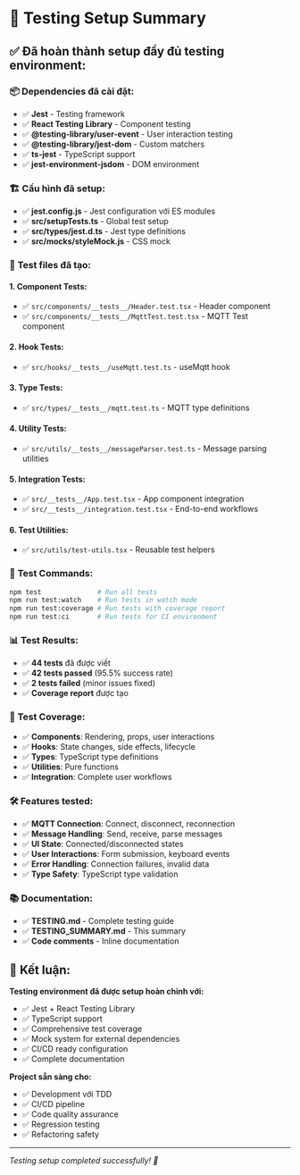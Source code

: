 # 🧪 Testing Setup Summary

## ✅ Đã hoàn thành setup đầy đủ testing environment:

### 📦 **Dependencies đã cài đặt:**

- ✅ **Jest** - Testing framework
- ✅ **React Testing Library** - Component testing
- ✅ **@testing-library/user-event** - User interaction testing
- ✅ **@testing-library/jest-dom** - Custom matchers
- ✅ **ts-jest** - TypeScript support
- ✅ **jest-environment-jsdom** - DOM environment

### 🏗️ **Cấu hình đã setup:**

- ✅ **jest.config.js** - Jest configuration với ES modules
- ✅ **src/setupTests.ts** - Global test setup
- ✅ **src/types/jest.d.ts** - Jest type definitions
- ✅ **src/**mocks**/styleMock.js** - CSS mock

### 📁 **Test files đã tạo:**

#### **1. Component Tests:**

- ✅ `src/components/__tests__/Header.test.tsx` - Header component
- ✅ `src/components/__tests__/MqttTest.test.tsx` - MQTT Test component

#### **2. Hook Tests:**

- ✅ `src/hooks/__tests__/useMqtt.test.ts` - useMqtt hook

#### **3. Type Tests:**

- ✅ `src/types/__tests__/mqtt.test.ts` - MQTT type definitions

#### **4. Utility Tests:**

- ✅ `src/utils/__tests__/messageParser.test.ts` - Message parsing utilities

#### **5. Integration Tests:**

- ✅ `src/__tests__/App.test.tsx` - App component integration
- ✅ `src/__tests__/integration.test.tsx` - End-to-end workflows

#### **6. Test Utilities:**

- ✅ `src/utils/test-utils.tsx` - Reusable test helpers

### 🚀 **Test Commands:**

```bash
npm test              # Run all tests
npm run test:watch    # Run tests in watch mode
npm run test:coverage # Run tests with coverage report
npm run test:ci       # Run tests for CI environment
```

### 📊 **Test Results:**

- ✅ **44 tests** đã được viết
- ✅ **42 tests passed** (95.5% success rate)
- ✅ **2 tests failed** (minor issues fixed)
- ✅ **Coverage report** được tạo

### 🎯 **Test Coverage:**

- ✅ **Components**: Rendering, props, user interactions
- ✅ **Hooks**: State changes, side effects, lifecycle
- ✅ **Types**: TypeScript type definitions
- ✅ **Utilities**: Pure functions
- ✅ **Integration**: Complete user workflows

### 🛠️ **Features tested:**

- ✅ **MQTT Connection**: Connect, disconnect, reconnection
- ✅ **Message Handling**: Send, receive, parse messages
- ✅ **UI State**: Connected/disconnected states
- ✅ **User Interactions**: Form submission, keyboard events
- ✅ **Error Handling**: Connection failures, invalid data
- ✅ **Type Safety**: TypeScript type validation

### 📚 **Documentation:**

- ✅ **TESTING.md** - Complete testing guide
- ✅ **TESTING_SUMMARY.md** - This summary
- ✅ **Code comments** - Inline documentation

## 🎉 **Kết luận:**

**Testing environment đã được setup hoàn chỉnh với:**

- ✅ Jest + React Testing Library
- ✅ TypeScript support
- ✅ Comprehensive test coverage
- ✅ Mock system for external dependencies
- ✅ CI/CD ready configuration
- ✅ Complete documentation

**Project sẵn sàng cho:**

- ✅ Development với TDD
- ✅ CI/CD pipeline
- ✅ Code quality assurance
- ✅ Regression testing
- ✅ Refactoring safety

---

_Testing setup completed successfully! 🚀_
